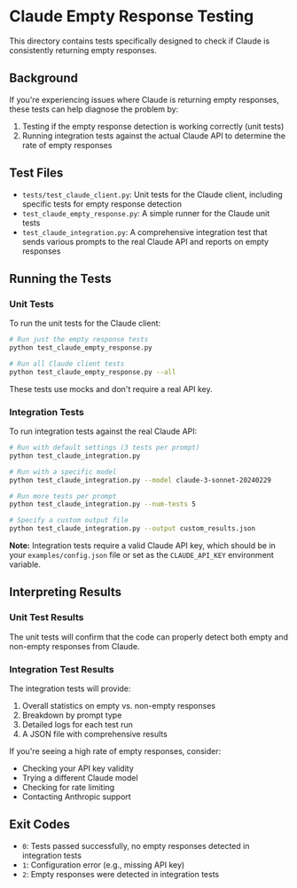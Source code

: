 # Claude Empty Response Testing

This directory contains tests specifically designed to check if Claude is consistently returning empty responses.

## Background

If you're experiencing issues where Claude is returning empty responses, these tests can help diagnose the problem by:

1. Testing if the empty response detection is working correctly (unit tests)
2. Running integration tests against the actual Claude API to determine the rate of empty responses

## Test Files

- `tests/test_claude_client.py`: Unit tests for the Claude client, including specific tests for empty response detection
- `test_claude_empty_response.py`: A simple runner for the Claude unit tests
- `test_claude_integration.py`: A comprehensive integration test that sends various prompts to the real Claude API and reports on empty responses

## Running the Tests

### Unit Tests

To run the unit tests for the Claude client:

```bash
# Run just the empty response tests
python test_claude_empty_response.py

# Run all Claude client tests
python test_claude_empty_response.py --all
```

These tests use mocks and don't require a real API key.

### Integration Tests

To run integration tests against the real Claude API:

```bash
# Run with default settings (3 tests per prompt)
python test_claude_integration.py

# Run with a specific model
python test_claude_integration.py --model claude-3-sonnet-20240229

# Run more tests per prompt
python test_claude_integration.py --num-tests 5

# Specify a custom output file
python test_claude_integration.py --output custom_results.json
```

**Note:** Integration tests require a valid Claude API key, which should be in your `examples/config.json` file or set as the `CLAUDE_API_KEY` environment variable.

## Interpreting Results

### Unit Test Results

The unit tests will confirm that the code can properly detect both empty and non-empty responses from Claude.

### Integration Test Results

The integration tests will provide:

1. Overall statistics on empty vs. non-empty responses
2. Breakdown by prompt type
3. Detailed logs for each test run
4. A JSON file with comprehensive results

If you're seeing a high rate of empty responses, consider:

- Checking your API key validity
- Trying a different Claude model
- Checking for rate limiting
- Contacting Anthropic support

## Exit Codes

- `0`: Tests passed successfully, no empty responses detected in integration tests
- `1`: Configuration error (e.g., missing API key)
- `2`: Empty responses were detected in integration tests
